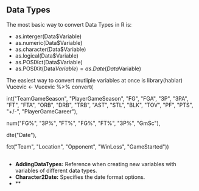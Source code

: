 ## Data Types 

The most basic way to convert Data Types in R is: 
- as.interger(Data$Variable)
- as.numeric(Data$Variable)
- as.character(Data$Variable)
- as.logical(Data$Variable)
- as.POSIXct(Data$Variable)
- as.POSIXit(Data$Variable)
= as.Date(Data$Variable)

The easiest way to convert mutliple variables at once is 
library(hablar) 
Vucevic <- Vucevic %>% convert(

  int("TeamGameSeason", "PlayerGameSeason", "FG", "FGA", "3P", "3PA", "FT", "FTA", "ORB", 
      "DRB", "TRB", "AST", "STL", "BLK", "TOV", "PF", "PTS", "+/-", "PlayerGameCareer"), 
      
  num("FG%", "3P%", "FT%", "FG%", "FT%", "3P%", "GmSc"),
  
  dte("Date"),
  
  fct("Team", "Location", "Opponent", "WinLoss", "GameStarted"))
  
## 

- **AddingDataTypes:** Reference when creating new variables with variables of different data types. 
- **Character2Date:** Specifies the date format options. 
- **

